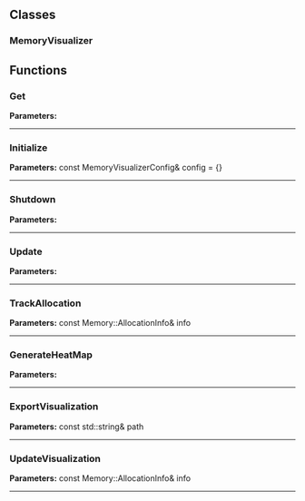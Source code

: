 
## Classes

### MemoryVisualizer




## Functions

### Get



**Parameters:** 

---

### Initialize



**Parameters:** const MemoryVisualizerConfig& config = {}

---

### Shutdown



**Parameters:** 

---

### Update



**Parameters:** 

---

### TrackAllocation



**Parameters:** const Memory::AllocationInfo& info

---

### GenerateHeatMap



**Parameters:** 

---

### ExportVisualization



**Parameters:** const std::string& path

---

### UpdateVisualization



**Parameters:** const Memory::AllocationInfo& info

---
